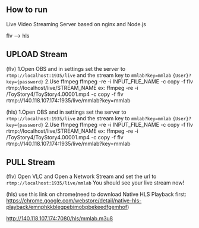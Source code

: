 ## How to run
Live Video Streaming Server based on nginx and Node.js

flv --> hls

## UPLOAD Stream
(flv)
1.Open OBS and in settings set the server to `rtmp://localhost:1935/live` and the stream key to `mmlab?key=mmlab`  `{User}?key={password}`
2.Use ffmpeg
ffmpeg -re -i INPUT_FILE_NAME -c copy -f flv rtmp://localhost/live/STREAM_NAME
ex: ffmpeg -re -i /ToyStory4/ToyStory4.00001.mp4 -c copy -f flv rtmp://140.118.107.174:1935/live/mmlab?key=mmlab

(hls)
1.Open OBS and in settings set the server to `rtmp://localhost:1935/live` and the stream key to `mmlab?key=mmlab`  `{User}?key={password}`
2.Use ffmpeg
ffmpeg -re -i INPUT_FILE_NAME -c copy -f flv rtmp://localhost/live/STREAM_NAME
ex: ffmpeg -re -i /ToyStory4/ToyStory4.00001.mp4 -c copy -f flv rtmp://140.118.107.174:1935/live/mmlab?key=mmlab

## PULL Stream
(flv)
Open VLC and Open a Network Stream and set the url to `rtmp://localhost:1935/live/mmlab`
You should see your live stream now!

(hls)
use this link on chrome(need to download Native HLS Playback first: https://chrome.google.com/webstore/detail/native-hls-playback/emnphkkblegpebimobpbekeedfgemhof)

http://140.118.107.174:7080/hls/mmlab.m3u8 